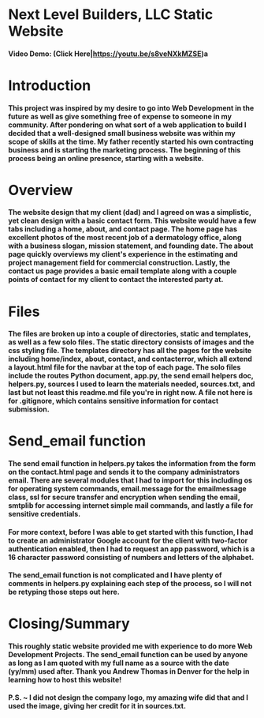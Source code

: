 # Next Level Builders, LLC Static Website
#### Video Demo:  (Click Here|https://youtu.be/s8veNXkMZSE)a
# Introduction
#### This project was inspired by my desire to go into Web Development in the future as well as give something free of expense to someone in my community. After pondering on what sort of a web application to build I decided that a well-designed small business website was within my scope of skills at the time. My father recently started his own contracting business and is starting the marketing process. The beginning of this process being an online presence, starting with a website.

# Overview
#### The website design that my client (dad) and I agreed on was a simplistic, yet clean design with a basic contact form. This website would have a few tabs including a home, about, and contact page. The home page has excellent photos of the most recent job of a dermatology office, along with a business slogan, mission statement, and founding date. The about page quickly overviews my client's experience in the estimating and project management field for commercial construction. Lastly, the contact us page provides a basic email template along with a couple points of contact for my client to contact the interested party at.

# Files
#### The files are broken up into a couple of directories, static and templates, as well as a few solo files. The static directory consists of images and the css styling file. The templates directory has all the pages for the website including home/index, about, contact, and contacterror, which all extend a layout.html file for the navbar at the top of each page. The solo files include the routes Python document, app.py, the send email helpers doc, helpers.py, sources I used to learn the materials needed, sources.txt, and last but not least this readme.md file you're in right now. A file not here is for .gitignore, which contains sensitive information for contact submission.

# Send_email function
#### The send email function in helpers.py takes the information from the form on the contact.html page and sends it to the company administrators email. There are several modules that I had to import for this including os for operating system commands, email.message for the emailmessage class, ssl for secure transfer and encryption when sending the email, smtplib for accessing internet simple mail commands, and lastly a file for sensitive credentials.

#### For more context, before I was able to get started with this function, I had to create an administrator Google account for the client with two-factor authentication enabled, then I had to request an app password, which is a 16 character password consisting of numbers and letters of the alphabet.
#### The send_email function is not complicated and I have plenty of comments in helpers.py explaining each step of the process, so I will not be retyping those steps out here.

# Closing/Summary
#### This roughly static website provided me with experience to do more Web Development Projects. The send_email function can be used by anyone as long as I am quoted with my full name as a source with the date (yy/mm) used after. Thank you Andrew Thomas in Denver for the help in learning how to host this website!
#### P.S. ~ I did not design the company logo, my amazing wife did that and I used the image, giving her credit for it in sources.txt.
